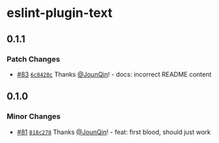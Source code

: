 # eslint-plugin-text

## 0.1.1

### Patch Changes

- [#83](https://github.com/un-ts/eslint/pull/83) [`6c0420c`](https://github.com/un-ts/eslint/commit/6c0420c3512a601bcccace564197ba07b8648b7b) Thanks [@JounQin](https://github.com/JounQin)! - docs: incorrect README content

## 0.1.0

### Minor Changes

- [#81](https://github.com/un-ts/eslint/pull/81) [`818c278`](https://github.com/un-ts/eslint/commit/818c278ab656525dafc07dabaf4e62898f3e6e5f) Thanks [@JounQin](https://github.com/JounQin)! - feat: first blood, should just work
